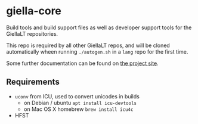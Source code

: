 # giella-core

Build tools and build support files as well as developer support tools for the
GiellaLT repositories.

This repo is required by all other GiellaLT repos, and will be cloned
automatically wheen running `./autogen.sh` in a `lang` repo for the first time.

Some further documentation can be found on [the project
site](https://giellalt.github.io/giella-core).

## Requirements

* `uconv` from ICU, used to convert unicodes in builds
    * on Debian / ubuntu `apt install icu-devtools`
    * on Mac OS X homebrew `brew install icu4c`
* HFST

